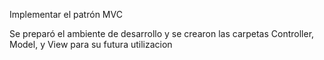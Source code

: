 Implementar el patrón MVC

Se preparó el ambiente de desarrollo y se crearon las carpetas Controller, Model, y View para su futura utilizacion 
